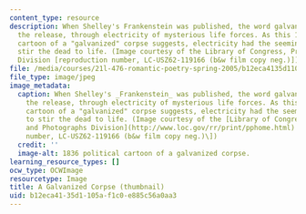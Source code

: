 ```yaml
---
content_type: resource
description: When Shelley's Frankenstein was published, the word galvanism implied
  the release, through electricity of mysterious life forces. As this 1836 political
  cartoon of a "galvanized" corpse suggests, electricity had the seeming ability to
  stir the dead to life. (Image courtesy of the Library of Congress, Prints and Photographs
  Division [reproduction number, LC-USZ62-119166 (b&w film copy neg.)])
file: /media/courses/21l-476-romantic-poetry-spring-2005/b12eca4135d1105af1c0e885c56a0aa3_21l-476s05-th.jpg
file_type: image/jpeg
image_metadata:
  caption: When Shelley's _Frankenstein_ was published, the word galvanism implied
    the release, through electricity of mysterious life forces. As this 1836 political
    cartoon of a "galvanized" corpse suggests, electricity had the seeming ability
    to stir the dead to life. (Image courtesy of the [Library of Congress, Prints
    and Photographs Division](http://www.loc.gov/rr/print/pphome.html) \[reproduction
    number, LC-USZ62-119166 (b&w film copy neg.)\])
  credit: ''
  image-alt: 1836 political cartoon of a galvanized corpse.
learning_resource_types: []
ocw_type: OCWImage
resourcetype: Image
title: A Galvanized Corpse (thumbnail)
uid: b12eca41-35d1-105a-f1c0-e885c56a0aa3
---
```

